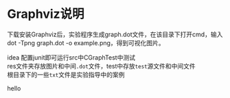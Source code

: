 # Graphviz说明
下载安装Graphviz后，实验程序生成graph.dot文件，在该目录下打开cmd，输入dot -Tpng graph.dot -o example.png，得到可视化图片。

idea 配置junit即可运行src中CGraphTest中测试   
res文件夹存放图片和中间`.dot`文件，test中存放`test`源文件和中间文件     
根目录下的一些`txt`文件是实验指导中的案例

hello